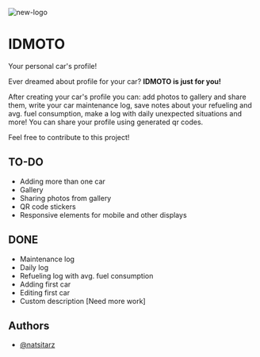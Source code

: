 ![new-logo](https://github.com/natsitarz/car.io/assets/78207063/1982469e-0111-4b1d-9ae4-6a76b7edc34b)

# IDMOTO

Your personal car's profile!

Ever dreamed about profile for your car? __IDMOTO is just for you!__ 

After creating your car's profile you can: add photos to gallery and share them, write your car maintenance log, save notes about your refueling and avg. fuel consumption, make a log with daily unexpected situations and more!
You can share your profile using generated qr codes.  

Feel free to contribute to this project!

## TO-DO
- Adding more than one car
- Gallery
- Sharing photos from gallery
- QR code stickers
- Responsive elements for mobile and other displays

## DONE
- Maintenance log
- Daily log
- Refueling log with avg. fuel consumption
- Adding first car
- Editing first car
- Custom description [Need more work]

## Authors

- [@natsitarz](https://github.com/natsitarz/)

